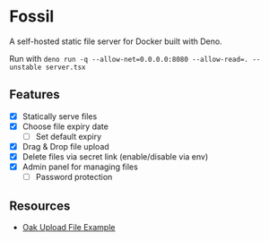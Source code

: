# Fossil

A self-hosted static file server for Docker built with Deno.

Run with `deno run -q --allow-net=0.0.0.0:8080 --allow-read=. --unstable server.tsx`

## Features

-   [x] Statically serve files
-   [x] Choose file expiry date
    -   [ ] Set default expiry
-   [x] Drag & Drop file upload
-   [x] Delete files via secret link (enable/disable via env)
-   [x] Admin panel for managing files
    -   [ ] Password protection

## Resources

-   [Oak Upload File Example](https://github.com/elycheikhsmail/oak_upload_file)
